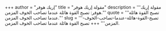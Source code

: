 +++
author = "إريك هوفر"
title = "مقولة إريك هوفر"
description = '''مقولة إريك هوفر: تصبح القوة هائلة عندما تصاحب الخوف المزمن.'''
quote = '''تصبح القوة هائلة عندما تصاحب الخوف المزمن.'''
slug = '''تصبح-القوة-هائلة-عندما-تصاحب-الخوف-المزمن'''
+++
تصبح القوة هائلة عندما تصاحب الخوف المزمن.
